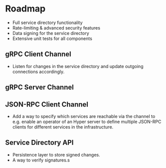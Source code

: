 # Roadmap

* Full service directory functionality
* Rate-limiting & advanced security features
* Data signing for the service directory
* Extensive unit tests for all components

## gRPC Client Channel

* Listen for changes in the service directory and update outgoing connections accordingly.

## gRPC Server Channel

## JSON-RPC Client Channel

* Add a way to specify which services are reachable via the channel to e.g. enable an operator of an Hyper server to define multiple JSON-RPC clients for different services in the infrastructure.

## Service Directory API

* Persistence layer to store signed changes.
* A way to verify signatures.s
